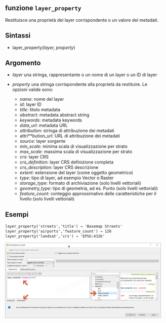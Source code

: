 ## funzione `layer_property`

Restituisce una proprietà del layer corrispondente o un valore dei metadati.

## Sintassi

* layer_property(*layer, property*)

## Argomento

* *layer* una stringa, rappresentante o un nome di un layer o un ID di layer
* *property* una stringa corrispondente alla proprietà da restituire. Le opzioni valide sono:

    - *name*: nome del layer
    - *id*: layer ID
    - *title*: titolo metadata
    - *abstract*: metadata abstract string
    - *keywords*: metadata keywords
    - *data_url*: metadata URL
    - *attribution*: stringa di attribuzione dei metadati
    - attri**bution_url: URL di attribuzione dei metadati
    - *source*: layer sorgente
    - *min_scale*: minima scala di visualizzazione per strato
    - *max_scale*: massima scala di visualizzazione per strato
    - *crs*: layer CRS
    - *crs_definition*: layer CRS definizione completa
    - *crs_description*: layer CRS descrizione
    - *extent*: estensione del layer (come oggetto geometrico)
    - *type*: tipo di layer, ad esempio Vector o Raster
    - *storage_type*: formato di archiviazione (solo livelli vettoriali)
    - *geometry_type*: tipo di geometria, ad es. Punto (solo livelli vettoriali)
    - *feature_count*: conteggio approssimativo delle caratteristiche per il livello (solo livelli vettoriali)



## Esempi
```
layer_property('streets','title') → 'Basemap Streets'
layer_property('airports','feature_count') → 120
layer_property('landsat','crs') → 'EPSG:4326'
```

![](/img/generale/layer_property1.png)
